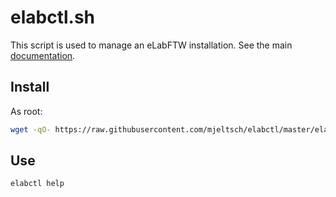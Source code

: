 # elabctl.sh

This script is used to manage an eLabFTW installation.
See the main [documentation](https://elabftw.readthedocs.io/).

## Install

As root:

~~~bash
wget -qO- https://raw.githubusercontent.com/mjeltsch/elabctl/master/elabctl.sh > /usr/bin/elabctl && chmod +x /usr/bin/elabctl
~~~

## Use

~~~bash
elabctl help
~~~
